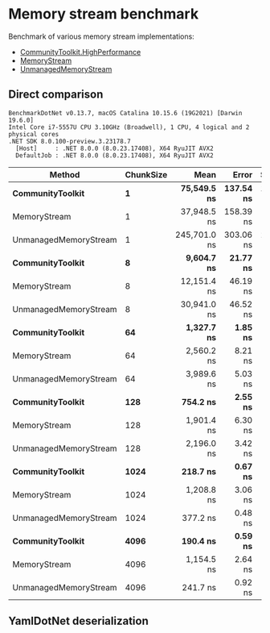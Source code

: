 # Memory stream benchmark

Benchmark of various memory stream implementations:

- [CommunityToolkit.HighPerformance](https://learn.microsoft.com/en-us/dotnet/communitytoolkit/high-performance/introduction)
- [MemoryStream](https://learn.microsoft.com/en-us/dotnet/api/system.io.memorystream)
- [UnmanagedMemoryStream](https://learn.microsoft.com/en-us/dotnet/api/system.io.unmanagedmemorystream)

## Direct comparison

```
BenchmarkDotNet v0.13.7, macOS Catalina 10.15.6 (19G2021) [Darwin 19.6.0]
Intel Core i7-5557U CPU 3.10GHz (Broadwell), 1 CPU, 4 logical and 2 physical cores
.NET SDK 8.0.100-preview.3.23178.7
  [Host]     : .NET 8.0.0 (8.0.23.17408), X64 RyuJIT AVX2
  DefaultJob : .NET 8.0.0 (8.0.23.17408), X64 RyuJIT AVX2
```
|                Method | ChunkSize |         Mean |     Error |    StdDev |
|---------------------- |---------- |-------------:|----------:|----------:|
|      **CommunityToolkit** |         **1** |  **75,549.5 ns** | **137.54 ns** | **114.85 ns** |
|          MemoryStream |         1 |  37,948.5 ns | 158.39 ns | 132.27 ns |
| UnmanagedMemoryStream |         1 | 245,701.0 ns | 303.06 ns | 236.61 ns |
|      **CommunityToolkit** |         **8** |   **9,604.7 ns** |  **21.77 ns** |  **19.30 ns** |
|          MemoryStream |         8 |  12,151.4 ns |  46.19 ns |  38.57 ns |
| UnmanagedMemoryStream |         8 |  30,941.0 ns |  46.52 ns |  38.84 ns |
|      **CommunityToolkit** |        **64** |   **1,327.7 ns** |   **1.85 ns** |   **1.55 ns** |
|          MemoryStream |        64 |   2,560.2 ns |   8.21 ns |   6.86 ns |
| UnmanagedMemoryStream |        64 |   3,989.6 ns |   5.03 ns |   3.93 ns |
|      **CommunityToolkit** |       **128** |     **754.2 ns** |   **2.55 ns** |   **2.13 ns** |
|          MemoryStream |       128 |   1,901.4 ns |   6.30 ns |   5.26 ns |
| UnmanagedMemoryStream |       128 |   2,196.0 ns |   3.42 ns |   2.86 ns |
|      **CommunityToolkit** |      **1024** |     **218.7 ns** |   **0.67 ns** |   **0.56 ns** |
|          MemoryStream |      1024 |   1,208.8 ns |   3.06 ns |   2.55 ns |
| UnmanagedMemoryStream |      1024 |     377.2 ns |   0.48 ns |   0.38 ns |
|      **CommunityToolkit** |      **4096** |     **190.4 ns** |   **0.59 ns** |   **0.49 ns** |
|          MemoryStream |      4096 |   1,154.5 ns |   2.64 ns |   2.34 ns |
| UnmanagedMemoryStream |      4096 |     241.7 ns |   0.92 ns |   0.77 ns |

## YamlDotNet deserialization
